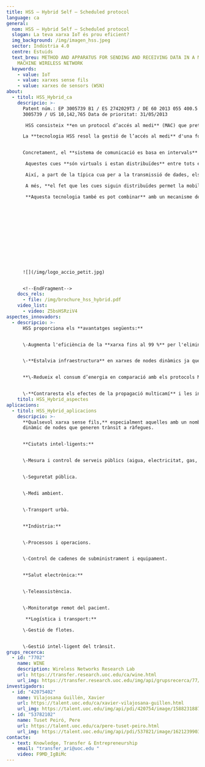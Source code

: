 ```yaml
---
title: HSS – Hybrid Self – Scheduled protocol
language: ca
general:
  nom: HSS – Hybrid Self – Scheduled protocol
  slogan: La teva xarxa IoT és prou eficient?
  img_background: /img/imagen_hss.jpeg
  sector: Indústria 4.0
  centre: Estuids
  text_breu: METHOD AND APPARATUS FOR SENDING AND RECEIVING DATA IN A MACHINE TO
    MACHINE WIRELESS NETWORK
  keywords:
    - value: IoT
    - value: xarxes sense fils
    - value: xarxes de sensors (WSN)
about:
  - titol: HSS_Hybrid_ca
    descripcio: >-
      Patent núm.: EP 3005739 B1 / ES 2742029T3 / DE 60 2013 055 400.5 / EP (GB)
      3005739 / US 10,142,765 Data de prioritat: 31/05/2013

       HSS consisteix **en un protocol d’accés al medi** (MAC) que pretén aprofitar els avantatges de les xarxes de sensor sense fils (WSN) i d’identificació per radiofreqüència (Radio Frequency IDentification -RFID) amb un accés determinista de tipus TDMA (Time Division Multiple Access) amb cua distribuïda (DQ, Distributed Queuing) i salt de canal (CH, Channel Hopping). 

      La **tecnologia HSS resol la gestió de l’accés al medi** d'una forma millorada respecte dels protocols existents. 


      Concretament, el **sistema de comunicació es basa en intervals** de temps amb la incorporació de dues cues per a la gestió dels paquets, una per a la transmissió de dades i l’altra per a la resolució de col·lisions.

       Aquestes cues **són virtuals i estan distribuïdes** entre tots els nodes que formen la xarxa, és a dir, cada node de la xarxa coneix la mida actual de les cues i la seva posició relativa en cadascuna d’elles.

       Així, a part de la típica cua per a la transmissió de dades, els nodes utilitzen la segona cua per **resoldre els problemes de col·lisió:** els nodes s’ordenen de manera que al proper interval de temps només resoldran les col·lisions del primer node de la cua, cosa que redueix substancialment el nombre de col·lisions i, per tant, millora l’eficiència del sistema.

       A més, **el fet que les cues siguin distribuïdes permet la mobilitat dels nodes** sense haver de suportar el sobrecost que suposen la creació i distribució de la planificació de les comunicacions cada cop que hi ha un canvi en la configuració de la xarxa.

       **Aquesta tecnologia també es pot combinar** amb un mecanisme de salt de canal per millorar la robustesa de la xarxa enfront dels efectes negatius de la propagació multicamí i de les interferències, fet que incrementa encara més la millora de l’eficiència energètica.













      ![](/img/logo_accio_petit.jpg)


      <!--EndFragment-->
    docs_rels:
      - file: /img/brochure_hss_hybrid.pdf
    video_list:
      - video: Z5bsHSRziV4
aspectes_innovadors:
  - descripcio: >-
      HSS proporciona els **avantatges següents:** 


      \-Augmenta l'eficiència de la **xarxa fins al 99 %** per l'eliminació de col·lisions de paquets de dades mitjançant la distribució de nodes en un sistema de doble cua.


      \-**Estalvia infraestructura** en xarxes de nodes dinàmics ja que no cal cap mecanisme de planificació. -L'eficiència de la xarxa no depèn del nombre de nodes que tingui. 


      **\-Redueix el consum d’energia en comparació amb els protocols MAC** de xarxa aleatoris. 


      \-**Contraresta els efectes de la propagació multicamí** i les interferències de xarxes contigües amb el mecanisme de salt de freqüència.
    titol: HSS_Hybrid_aspectes 
aplicacions:
  - titol: HSS_Hybrid_aplicacions
    descripcio: >-
      **Qualsevol xarxa sense fils,** especialment aquelles amb un nombre
      dinàmic de nodes que generen trànsit a ràfegues. 


      **Ciutats intel·ligents:** 


      \-Mesura i control de serveis públics (aigua, electricitat, gas, etc.).


      \-Seguretat pública.


      \-Medi ambient. 


      \-Transport urbà. 


      **Indústria:** 


      \-Processos i operacions. 


      \-Control de cadenes de subministrament i equipament. 


      **Salut electrònica:**


      \-Teleassistència. 


      \-Monitoratge remot del pacient.

       **Logística i transport:** 

      \-Gestió de flotes. 


      \-Gestió intel·ligent del trànsit.
grups_recerca:
  - id: "7702"
    name: WINE
    description: Wireless Networks Research Lab
    url: https://transfer.research.uoc.edu/ca/wine.html
    url_img: https://transfer.research.uoc.edu/img/api/grupsrecerca/77/image/1594216262171
investigadors:
  - id: "42075402"
    name: Vilajosana Guillén, Xavier
    url: https://talent.uoc.edu/ca/xavier-vilajosana-guillen.html
    url_img: https://talent.uoc.edu/img/api/pdi/420754/image/1588231887989
  - id: "53782102"
    name: Tuset Peiró, Pere
    url: https://talent.uoc.edu/ca/pere-tuset-peiro.html
    url_img: https://talent.uoc.edu/img/api/pdi/537821/image/1621239903960
contacte:
  - text: Knowledge, Transfer & Entrepreneurship
    email: "transfer_ari@uoc.edu "
    video: F9MD_IgBiMc
---
```

